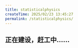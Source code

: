 ```yaml
---
title: statisticalphysics
createTime: 2025/02/23 13:45:27
permalink: /statisticalphysics/
---
```

## 正在建设，赶工中......

